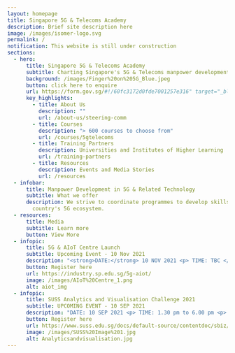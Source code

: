 ```yaml
---
layout: homepage
title: Singapore 5G & Telecoms Academy
description: Brief site description here
image: /images/isomer-logo.svg
permalink: /
notification: This website is still under construction
sections:
  - hero:
      title: Singapore 5G & Telecoms Academy
      subtitle: Charting Singapore's 5G & Telecoms manpower development with you
      background: /images/Finger%20on%205G_Blue.jpeg
      button: click here to enquire
      url: https://form.gov.sg/#!/60fc3172d0fde7001257e316" target="_blank
      key_highlights:
        - title: About Us
          description: ""
          url: /about-us/steering-comm
        - title: Courses
          description: "> 600 courses to choose from"
          url: /courses/5gtelecoms
        - title: Training Partners
          description: Universities and Institutes of Higher Learning
          url: /training-partners
        - title: Resources
          description: Events and Media Stories
          url: /resources
  - infobar:
      title: Manpower Development in 5G & Related Technology
      subtitle: What we offer
      description: We strive to coordinate programmes to develop skills across the
        country's 5G ecosystem.
  - resources:
      title: Media
      subtitle: Learn more
      button: View More
  - infopic:
      title: 5G & AIoT Centre Launch
      subtitle: Upcoming Event - 10 Nov 2021
      description: "<strong>DATE:</strong> 10 NOV 2021 <p> TIME: TBC </p><p> VENUE: TBC</p>"
      button: Register here
      url: https://industry.sp.edu.sg/5g-aiot/
      image: /images/AIoT%20Centre_1.png
      alt: aiot_img
  - infopic:
      title: SUSS Analytics and Visualisation Challenge 2021
      subtitle: UPCOMING EVENT - 10 SEP 2021
      description: "DATE: 10 SEP 2021 <p> TIME: 1.30 pm to 6.00 pm <p> VENUE: Online event"
      button: Register here
      url: https://www.suss.edu.sg/docs/default-source/contentdoc/sbiz/avc2021-registrationform.pdf
      image: /images/SUSS%20Image%201.jpg
      alt: Analyticsandvisualisation.jpg
---
```

